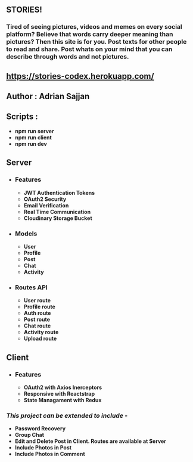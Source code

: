 ## **STORIES!**

### Tired of seeing pictures, videos and memes on every social platform? Believe that words carry deeper meaning than pictures? Then this site is for you. Post texts for other people to read and share. Post whats on your mind that you can describe through words and not pictures.

## https://stories-codex.herokuapp.com/

## **Author :** Adrian Sajjan

## **Scripts :**

- **npm run server**
- **npm run client**
- **npm run dev**

## **Server**

- ### **Features**

  - **JWT Authentication Tokens**
  - **OAuth2 Security**
  - **Email Verification**
  - **Real Time Communication**
  - **Cloudinary Storage Bucket**

- ### **Models**

  - **User**
  - **Profile**
  - **Post**
  - **Chat**
  - **Activity**

- ### **Routes API**

  - **User route**
  - **Profile route**
  - **Auth route**
  - **Post route**
  - **Chat route**
  - **Activity route**
  - **Upload route**

## **Client**

- ### **Features**

  - **OAuth2 with Axios Inerceptors**
  - **Responsive with Reactstrap**
  - **State Managament with Redux**

### **_This project can be extended to include -_**

- **Password Recovery**
- **Group Chat**
- **Edit and Delete Post in Client. Routes are available at Server**
- **Include Photos in Post**
- **Include Photos in Comment**
